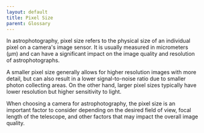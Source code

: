 ```yaml
---
layout: default
title: Pixel Size
parent: Glossary
---
```

In astrophotography, pixel size refers to the physical size of an individual pixel on a camera's image sensor. It is usually measured in micrometers (µm) and can have a significant impact on the image quality and resolution of astrophotographs.

A smaller pixel size generally allows for higher resolution images with more detail, but can also result in a lower signal-to-noise ratio due to smaller photon collecting areas. On the other hand, larger pixel sizes typically have lower resolution but higher sensitivity to light.

When choosing a camera for astrophotography, the pixel size is an important factor to consider depending on the desired field of view, focal length of the telescope, and other factors that may impact the overall image quality.
